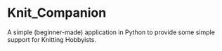 # Knit_Companion
A simple (beginner-made) application in Python to provide some simple support for Knitting Hobbyists.
